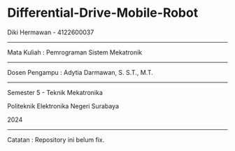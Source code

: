 # Differential-Drive-Mobile-Robot

Diki Hermawan - 4122600037
****
Mata Kuliah : Pemrograman Sistem Mekatronik
****
Dosen Pengampu : Adytia Darmawan, S. S.T., M.T.
****
Semester 5 - Teknik Mekatronika

Politeknik Elektronika Negeri Surabaya

2024
****
Catatan : Repository ini belum fix.
